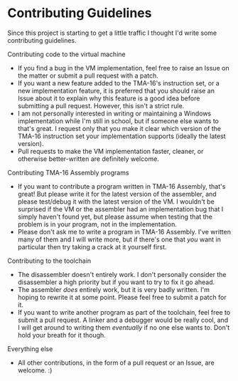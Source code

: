 # Contributing Guidelines

Since this project is starting to get a little traffic I thought I'd write some contributing guidelines.

Contributing code to the virtual machine
* If you find a bug in the VM implementation, feel free to raise an Issue on the matter or submit a pull request with a patch.
* If you want a new feature added to the TMA-16's instruction set, or a new implementation feature, it is preferred that you should raise an Issue about it to explain why this feature is a good idea before submitting a pull request. However, this isn't a strict rule.
* I am not personally interested in writing or maintaining a Windows implementation while I'm still in school, but if someone else wants to that's great. I request only that you make it clear which version of the TMA-16 instruction set your implementation supports (ideally the latest version).
* Pull requests to make the VM implementation faster, cleaner, or otherwise better-written are definitely welcome.

Contributing TMA-16 Assembly programs
* If you want to contribute a program written in TMA-16 Assembly, that's great! But please write it for the latest version of the assembler, and please test/debug it with the latest version of the VM. I wouldn't be surprised if the VM or the assembler had an implementation bug that I simply haven't found yet, but please assume when testing that the problem is in your program, not in the implementation.
* Please don't ask me to write a program in TMA-16 Assembly. I've written many of them and I will write more, but if there's one that *you* want in particular then try taking a crack at it yourself first.

Contributing to the toolchain
* The disassembler doesn't entirely work. I don't personally consider the disassembler a high priority but if you want to try to fix it go ahead.
* The assembler *does* entirely work, but it is very badly written. I'm hoping to rewrite it at some point. Please feel free to submit a patch for it.
* If you want to write another program as part of the toolchain, feel free to submit a pull request. A linker and a debugger would be really cool, and I will get around to writing them *eventually* if no one else wants to. Don't hold your breath for it though.

Everything else
* All other contributions, in the form of a pull request or an Issue, are welcome. :)
